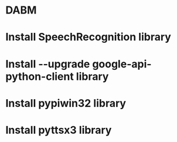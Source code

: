# DABM

# Install SpeechRecognition library
# Install --upgrade google-api-python-client library
# Install pypiwin32 library
# Install pyttsx3 library
